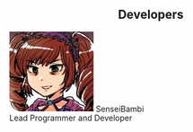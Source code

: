 <html>
<head>
<style>
  
  div.item {
    vertical-align: top;
    display: block;
    text-align: center;
    width: 150px;
    border-radius: 50%
  
  .caption {
    display: inline;
   }
   
</style>
</head>
  
<h2><center>Developers</center></h2>

<div class="item">
  <img src="/assets/img/SenseiBambi.jpg" alt="SenseiBambi" style="width:150px">
  <span class="caption">
    SenseiBambi <br>
    Lead Programmer and Developer
  </span>
</div>

</html>
